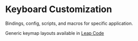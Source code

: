 # Keyboard Customization
Bindings, config, scripts, and macros for specific application.

Generic keymap layouts available in [Leap Code](https://github.com/chuanqisun/leap-code)
